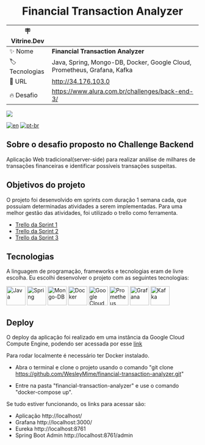 <h1 align="center"> Financial Transaction Analyzer </h1>

  | :placard: Vitrine.Dev |     |
  | -------------  | --- |
  | :sparkles: Nome        | **Financial Transaction Analyzer**
  | :label: Tecnologias | Java, Spring, Mongo-DB, Docker, Google Cloud, Prometheus, Grafana, Kafka
  | :rocket: URL         | http://34.176.103.0
  | :fire: Desafio     | https://www.alura.com.br/challenges/back-end-3/

![](https://user-images.githubusercontent.com/55067868/191625101-32435bfc-0814-4246-8805-a4273e6ce027.png#vitrinedev)

[![en](https://img.shields.io/badge/lang-en-red.svg)](https://github.com/WesleyMime/Financial-Transaction-Analyzer/blob/microservices/README.md)
[![pt-br](https://img.shields.io/badge/lang-pt--br-g.svg)](https://github.com/WesleyMime/Financial-Transaction-Analyzer/blob/microservices/README.pt-br.md)

## Sobre o desafio proposto no Challenge Backend

Aplicação Web tradicional(server-side) para realizar análise de milhares de transações financeiras e identificar possíveis transações suspeitas.

## Objetivos do projeto

O projeto foi desenvolvido em sprints com duração 1 semana cada, que possuiam determinadas atividades a serem implementadas. Para uma melhor gestão das atividades, foi utilizado o trello como ferramenta.

- [Trello da Sprint 1](https://trello.com/b/6BVMlCYd/challenge-backend-3-semana-1)
- [Trello da Sprint 2](https://trello.com/b/nUN64cpL/challenge-backend-3-semana-2)
- [Trello da Sprint 3](https://trello.com/b/Z5fKD7ly/challenge-backend-3-semana-3)

## Tecnologias

 A linguagem de programação, frameworks e tecnologias eram de livre escolha. Eu escolhi desenvolver o projeto com as seguintes tecnologias:
 
<img alt="Java" src="https://cdn.jsdelivr.net/gh/devicons/devicon/icons/java/java-original-wordmark.svg" width="50" height="50" /> <img alt="Spring" src="https://cdn.jsdelivr.net/gh/devicons/devicon/icons/spring/spring-original-wordmark.svg" width="50" height="50" /> <img alt="Mongo-DB" src="https://cdn.jsdelivr.net/gh/devicons/devicon/icons/mongodb/mongodb-plain-wordmark.svg" width="50" height="50" /> <img alt="Docker" src="https://cdn.jsdelivr.net/gh/devicons/devicon/icons/docker/docker-plain-wordmark.svg" width="50" height="50" /> <img alt="Google Cloud" src="https://cdn.jsdelivr.net/gh/devicons/devicon/icons/googlecloud/googlecloud-original.svg" width="50" height="50" /> <img alt="Prometheus" src="https://cdn.jsdelivr.net/gh/devicons/devicon/icons/prometheus/prometheus-original-wordmark.svg" width="50" height="50" /> <img alt="Grafana" src="https://cdn.jsdelivr.net/gh/devicons/devicon/icons/grafana/grafana-original-wordmark.svg" width="50" height="50" /> <img alt="Kafka" src="https://cdn.jsdelivr.net/gh/devicons/devicon/icons/apachekafka/apachekafka-original-wordmark.svg" width="50" height="50" />

## Deploy


O deploy da aplicação foi realizado em uma instância da Google Cloud Compute Engine, podendo ser acessada por esse [link](http://34.176.103.0/)

Para rodar localmente é necessário ter Docker instalado.

- Abra o terminal e clone o projeto usando o comando
"git clone https://github.com/WesleyMime/financial-transaction-analyzer.git"

- Entre na pasta "financial-transaction-analyzer" e use o comando "docker-compose up".

Se tudo estiver funcionando, os links para acessar são: 
- Aplicação http://localhost/
- Grafana http://localhost:3000/
- Eureka http://localhost:8761
- Spring Boot Admin http://localhost:8761/admin

